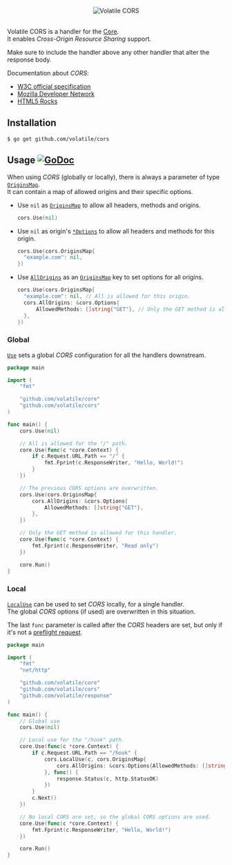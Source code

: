 <p align="center"><img src="http://volatile.whitedevops.com/images/repositories/cors/logo.png" alt="Volatile CORS" title="Volatile CORS"><br><br></p>

Volatile CORS is a handler for the [Core](https://github.com/volatile/core).  
It enables *Cross-Origin Resource Sharing* support.

Make sure to include the handler above any other handler that alter the response body.

Documentation about *CORS*:
- [W3C official specification](http://www.w3.org/TR/cors/)
- [Mozilla Developer Network](https://developer.mozilla.org/en-US/docs/Web/HTTP/Access_control_CORS)
- [HTML5 Rocks](http://www.html5rocks.com/en/tutorials/cors/)

## Installation

```Shell
$ go get github.com/volatile/cors
```

## Usage [![GoDoc](https://godoc.org/github.com/volatile/cors?status.svg)](https://godoc.org/github.com/volatile/cors)

When using *CORS* (globally or locally), there is always a parameter of type [`OriginsMap`](https://godoc.org/github.com/volatile/cors#OriginsMap).  
It can contain a map of allowed origins and their specific options.

- Use `nil` as [`OriginsMap`](https://godoc.org/github.com/volatile/cors#OriginsMap) to allow all headers, methods and origins.
  ```Go
  cors.Use(nil)
  ```

- Use `nil` as origin's [`*Options`](https://godoc.org/github.com/volatile/cors#Options) to allow all headers and methods for this origin.
  ```Go
  cors.Use(cors.OriginsMap{
  	"example.com": nil,
  })
  ```

- Use [`AllOrigins`](https://godoc.org/github.com/volatile/cors#AllOrigins) as an [`OriginsMap`](https://godoc.org/github.com/volatile/cors#OriginsMap) key to set options for all origins.
  ```Go
  cors.Use(cors.OriginsMap{
  	"example.com": nil, // All is allowed for this origin.
  	cors.AllOrigins: &cors.Options{
  		AllowedMethods: []string{"GET"}, // Only the GET method is allowed for the others.
  	},
  })
  ```

### Global

[`Use`](https://godoc.org/github.com/volatile/cors#Use) sets a global *CORS* configuration for all the handlers downstream.

```Go
package main

import (
	"fmt"

	"github.com/volatile/core"
	"github.com/volatile/cors"
)

func main() {
	cors.Use(nil)

	// All is allowed for the "/" path.
	core.Use(func(c *core.Context) {
		if c.Request.URL.Path == "/" {
			fmt.Fprint(c.ResponseWriter, "Hello, World!")
		}
	})

	// The previous CORS options are overwritten.
	cors.Use(cors.OriginsMap{
		cors.AllOrigins: &cors.Options{
			AllowedMethods: []string{"GET"},
		},
	})

	// Only the GET method is allowed for this handler.
	core.Use(func(c *core.Context) {
		fmt.Fprint(c.ResponseWriter, "Read only")
	})

	core.Run()
}
```

### Local

[`LocalUse`](https://godoc.org/github.com/volatile/cors#LocalUse) can be used to set *CORS* locally, for a single handler.  
The global *CORS* options (if used) are overwritten in this situation.

The last `func` parameter is called after the *CORS* headers are set, but only if it's not a [preflight request](http://www.w3.org/TR/cors/#resource-preflight-requests).

```Go
package main

import (
	"fmt"
	"net/http"

	"github.com/volatile/core"
	"github.com/volatile/cors"
	"github.com/volatile/response"
)

func main() {
	// Global use
	cors.Use(nil)

	// Local use for the "/hook" path.
	core.Use(func(c *core.Context) {
		if c.Request.URL.Path == "/hook" {
			cors.LocalUse(c, cors.OriginsMap{
				cors.AllOrigins: &cors.Options{AllowedMethods: []string{"GET"}},
			}, func() {
				response.Status(c, http.StatusOK)
			})
		}
		c.Next()
	})

	// No local CORS are set, so the global CORS options are used.
	core.Use(func(c *core.Context) {
		fmt.Fprint(c.ResponseWriter, "Hello, World!")
	})

	core.Run()
}
```
